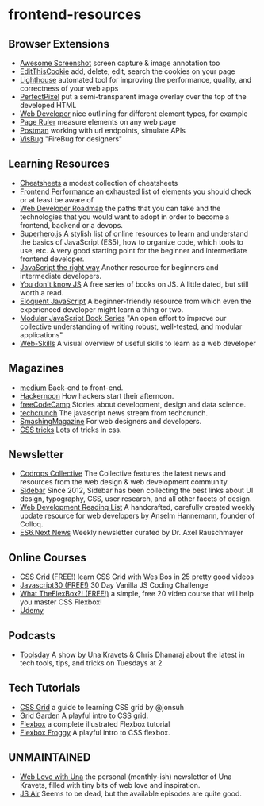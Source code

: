 # frontend-resources

## Browser Extensions 

* [Awesome Screenshot](http://www.awesomescreenshot.com/) screen capture & image annotation too
* [EditThisCookie](http://www.editthiscookie.com/) add, delete, edit, search the cookies on your page
* [Lighthouse](https://developers.google.com/web/tools/lighthouse/) automated tool for improving the performance, quality, and correctness of your web apps
* [PerfectPixel](http://www.welldonecode.com/perfectpixel/) put a semi-transparent image overlay over the top of the developed HTML
* [Web Developer](https://chrispederick.com/work/web-developer/) nice outlining for different element types, for example
* [Page Ruler](https://chrome.google.com/webstore/detail/page-ruler/emliamioobfffbgcfdchabfibonehkme) measure elements on any web page
* [Postman](https://www.getpostman.com/front-end) working with url endpoints, simulate APIs
* [VisBug](https://chrome.google.com/webstore/detail/visbug/cdockenadnadldjbbgcallicgledbeoc) "FireBug for designers"

## Learning Resources

* [Cheatsheets](https://devhints.io/) a modest collection of cheatsheets 
* [Frontend Performance](https://github.com/thedaviddias/Front-End-Performance-Checklist) an exhausted list of elements you should check or at least be aware of
* [Web Developer Roadmap](https://github.com/kamranahmedse/developer-roadmap) the paths that you can take and the technologies that you would want to adopt in order to become a frontend, backend or a devops. 
* [Superhero.js](http://superherojs.com/) A stylish list of online resources to learn and understand the basics of JavaScript (ES5), how to organize code, which tools to use, etc. A very good starting point for the beginner and intermediate frontend developer.
* [JavaScript the right way](http://jstherightway.org/) Another resource for beginners and intermediate developers.
* [You don't know JS](https://github.com/getify/You-Dont-Know-JS) A free series of books on JS. A little dated, but still worth a read.
* [Eloquent JavaScript](https://eloquentjavascript.net/) A beginner-friendly resource from which even the experienced developer might learn a thing or two.
* [Modular JavaScript Book Series](https://github.com/mjavascript) "An open effort to improve our collective understanding of writing robust, well-tested, and modular applications"
* [Web-Skills](https://andreasbm.github.io/web-skills/) A visual overview of useful skills to learn as a web developer

## Magazines

* [medium](https://medium.com/topic/software-engineering) Back-end to front-end.
* [Hackernoon](https://hackernoon.com/) How hackers start their afternoon.
* [freeCodeCamp](https://medium.freecodecamp.org) Stories about development, design and data science.
* [techcrunch](https://techcrunch.com/tag/javascript/) The javascript news stream from techcrunch.
* [SmashingMagazine](https://www.smashingmagazine.com/) For web designers and developers.
* [CSS tricks](https://css-tricks.com/) Lots of tricks in css.

## Newsletter

* [Codrops Collective](https://tympanus.net/codrops/collective/) The Collective features the latest news and resources from the web design & web development community. 
* [Sidebar](https://sidebar.io/) Since 2012, Sidebar has been collecting the best links about UI design, typography, CSS, user research, and all other facets of design.
* [Web Development Reading List](https://wdrl.info/) A handcrafted, carefully created weekly update resource for web developers by Anselm Hannemann, founder of Colloq. 
* [ES6.Next News](http://esnextnews.com/) Weekly newsletter curated by Dr. Axel Rauschmayer

## Online Courses

* [CSS Grid (FREE!)](https://cssgrid.io/) learn CSS Grid with Wes Bos in 25 pretty good videos
* [Javascript30 (FREE!)](https://javascript30.com/) 30 Day Vanilla JS Coding Challenge
* [What TheFlexBox?! (FREE!)](https://flexbox.io/) a simple, free 20 video course that will help you master CSS Flexbox!
* [Udemy](https://www.udemy.com/)

## Podcasts

* [Toolsday](https://spec.fm/podcasts/toolsday) A show by Una Kravets & Chris Dhanaraj about the latest in tech tools, tips, and tricks on Tuesdays at 2 

## Tech Tutorials

* [CSS Grid](https://learncssgrid.com/) a guide to learning CSS grid by @jonsuh
* [Grid Garden](https://cssgridgarden.com/) A playful intro to CSS grid.
* [Flexbox](https://medium.freecodecamp.org/the-complete-illustrated-flexbox-tutorial-d35c085dbf35) a complete illustrated Flexbox tutorial
* [Flexbox Froggy](https://flexboxfroggy.com/) A playful intro to CSS flexbox.

## UNMAINTAINED

* [Web Love with Una](https://tinyletter.com/weblove/) the personal (monthly-ish) newsletter of Una Kravets, filled with tiny bits of web love and inspiration. 
* [JS Air](https://javascriptair.com/) Seems to be dead, but the available episodes are quite good.
